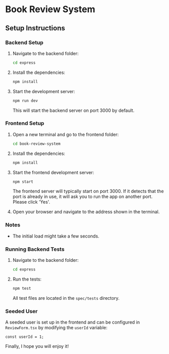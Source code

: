 # Book Review System

## Setup Instructions

### Backend Setup

1. Navigate to the backend folder:
    ```sh
    cd express
    ```

2. Install the dependencies:
    ```sh
    npm install
    ```

3. Start the development server:
    ```sh
    npm run dev
    ```
    This will start the backend server on port 3000 by default.

### Frontend Setup

1. Open a new terminal and go to the frontend folder:
    ```sh
    cd book-review-system
    ```

2. Install the dependencies:
    ```sh
    npm install
    ```

3. Start the frontend development server:
    ```sh
    npm start
    ```
    The frontend server will typically start on port 3000. If it detects that the port is already in use, it will ask you to run the app on another port. Please click 'Yes'.

4. Open your browser and navigate to the address shown in the terminal.

### Notes

- The initial load might take a few seconds.

### Running Backend Tests

1. Navigate to the backend folder:
    ```sh
    cd express
    ```

2. Run the tests:
    ```sh
    npm test
    ```
    All test files are located in the `spec/tests` directory.

### Seeded User

A seeded user is set up in the frontend and can be configured in `ReviewForm.tsx` by modifying the `userId` variable:
```tsx
const userId = 1;
```
Finally, I hope you will enjoy it!
